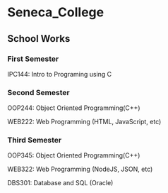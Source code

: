 # Seneca_College
## School Works

### First Semester

IPC144: Intro to Programing using C

### Second Semester

OOP244: Object Oriented Programming(C++)

WEB222: Web Programming (HTML, JavaScript, etc)

### Third Semester

OOP345: Object Oriented Programming(C++)

WEB322: Web Programming (NodeJS, JSON, etc)

DBS301: Database and SQL (Oracle)
